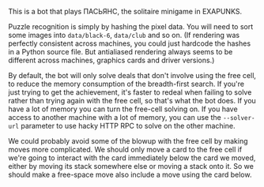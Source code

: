 This is a bot that plays ПАСЬЯНС, the solitaire minigame in EXAPUNKS.

Puzzle recognition is simply by hashing the pixel data.  You will need to sort some images into `data/black-6`, `data/club` and so on.  (If rendering was perfectly consistent across machines, you could just hardcode the hashes in a Python source file.  But antialiased rendering always seems to be different across machines, graphics cards and driver versions.)

By default, the bot will only solve deals that don't involve using the free cell, to reduce the memory consumption of the breadth-first search.  If you're just trying to get the achievement, it's faster to redeal when failing to solve rather than trying again with the free cell, so that's what the bot does.  If you have a lot of memory you can turn the free-cell solving on.  If you have access to another machine with a lot of memory, you can use the `--solver-url` parameter to use hacky HTTP RPC to solve on the other machine.

We could probably avoid some of the blowup with the free cell by making moves more complicated.  We should only move a card to the free cell if we're going to interact with the card immediately below the card we moved, either by moving its stack somewhere else or moving a stack onto it.  So we should make a free-space move also include a move using the card below.